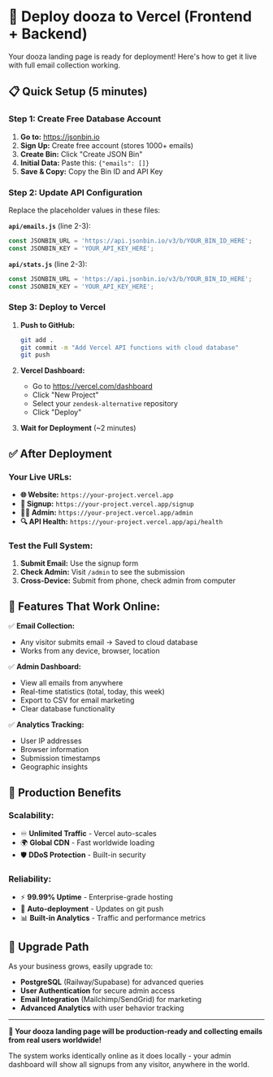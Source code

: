 # 🚀 Deploy dooza to Vercel (Frontend + Backend)

Your dooza landing page is ready for deployment! Here's how to get it live with full email collection working.

## 📋 **Quick Setup (5 minutes)**

### Step 1: Create Free Database Account
1. **Go to:** https://jsonbin.io
2. **Sign Up:** Create free account (stores 1000+ emails)
3. **Create Bin:** Click "Create JSON Bin"
4. **Initial Data:** Paste this: `{"emails": []}`
5. **Save & Copy:** Copy the Bin ID and API Key

### Step 2: Update API Configuration
Replace the placeholder values in these files:

**`api/emails.js`** (line 2-3):
```javascript
const JSONBIN_URL = 'https://api.jsonbin.io/v3/b/YOUR_BIN_ID_HERE';
const JSONBIN_KEY = 'YOUR_API_KEY_HERE';
```

**`api/stats.js`** (line 2-3):
```javascript  
const JSONBIN_URL = 'https://api.jsonbin.io/v3/b/YOUR_BIN_ID_HERE';
const JSONBIN_KEY = 'YOUR_API_KEY_HERE';
```

### Step 3: Deploy to Vercel
1. **Push to GitHub:** 
   ```bash
   git add .
   git commit -m "Add Vercel API functions with cloud database"
   git push
   ```

2. **Vercel Dashboard:**
   - Go to https://vercel.com/dashboard
   - Click "New Project"
   - Select your `zendesk-alternative` repository
   - Click "Deploy"

3. **Wait for Deployment** (~2 minutes)

## ✅ **After Deployment**

### Your Live URLs:
- **🌐 Website:** `https://your-project.vercel.app`
- **📧 Signup:** `https://your-project.vercel.app/signup`  
- **👨‍💼 Admin:** `https://your-project.vercel.app/admin`
- **🔍 API Health:** `https://your-project.vercel.app/api/health`

### Test the Full System:
1. **Submit Email:** Use the signup form
2. **Check Admin:** Visit `/admin` to see the submission
3. **Cross-Device:** Submit from phone, check admin from computer

## 🎯 **Features That Work Online:**

✅ **Email Collection:**
- Any visitor submits email → Saved to cloud database
- Works from any device, browser, location

✅ **Admin Dashboard:**
- View all emails from anywhere
- Real-time statistics (total, today, this week)
- Export to CSV for email marketing
- Clear database functionality

✅ **Analytics Tracking:**
- User IP addresses
- Browser information
- Submission timestamps
- Geographic insights

## 🔧 **Production Benefits**

### **Scalability:**
- ♾️ **Unlimited Traffic** - Vercel auto-scales
- 🌍 **Global CDN** - Fast worldwide loading
- 🛡️ **DDoS Protection** - Built-in security

### **Reliability:**
- ⚡ **99.99% Uptime** - Enterprise-grade hosting
- 🔄 **Auto-deployment** - Updates on git push
- 📊 **Built-in Analytics** - Traffic and performance metrics

## 🔮 **Upgrade Path**

As your business grows, easily upgrade to:
- **PostgreSQL** (Railway/Supabase) for advanced queries
- **User Authentication** for secure admin access
- **Email Integration** (Mailchimp/SendGrid) for marketing
- **Advanced Analytics** with user behavior tracking

---

**🎉 Your dooza landing page will be production-ready and collecting emails from real users worldwide!**

The system works identically online as it does locally - your admin dashboard will show all signups from any visitor, anywhere in the world.
